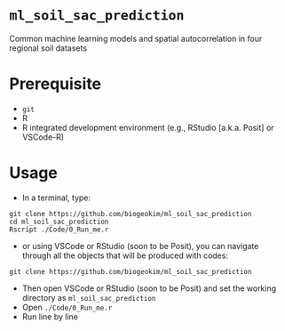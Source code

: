 # `ml_soil_sac_prediction`
Common machine learning models and spatial autocorrelation in four regional soil datasets

# Prerequisite
- `git`
- R
- R integrated development environment (e.g., RStudio [a.k.a. Posit] or VSCode-R)

# Usage
- In a terminal, type:
```{shell}
git clone https://github.com/biogeokim/ml_soil_sac_prediction
cd ml_soil_sac_prediction
Rscript ./Code/0_Run_me.r
```
- or using VSCode or RStudio (soon to be Posit), you can navigate through all the objects that will be produced with codes:
```{shell}
git clone https://github.com/biogeokim/ml_soil_sac_prediction
```
  - Then open VSCode or RStudio (soon to be Posit) and set the working directory as `ml_soil_sac_prediction`
  - Open `./Code/0_Run_me.r`
  - Run line by line
